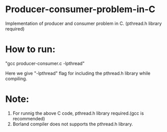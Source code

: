 # Producer-consumer-problem-in-C
Implementation of producer and consumer problem in C. (pthread.h library required)


# How to run:

"gcc producer-consumer.c -lpthread"

Here we give "-lpthread" flag for including the pthread.h library while compiling.

# Note:

1. For runnig the above C code, pthread.h library required.(gcc is recommended)
2. Borland compiler does not supports the pthread.h library.
